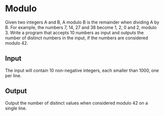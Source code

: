 # Modulo
Given two integers A and B, A modulo B is the remainder when dividing A by B. For example, the numbers 7, 14, 27 and 38 become 1, 2, 0 and 2, modulo 3. Write a program that accepts 10 numbers as input and outputs the number of distinct numbers in the input, if the numbers are considered modulo 42.

## Input
The input will contain 10 non-negative integers, each smaller than 1000, one per line.

## Output
Output the number of distinct values when considered modulo 42 on a single line.
